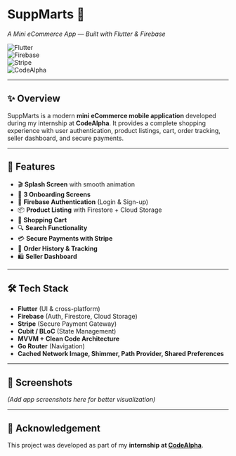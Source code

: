 # SuppMarts 🛒  
*A Mini eCommerce App — Built with Flutter & Firebase*  

![Flutter](https://img.shields.io/badge/Flutter-Framework-blue)  
![Firebase](https://img.shields.io/badge/Firebase-Backend-orange)  
![Stripe](https://img.shields.io/badge/Stripe-Payments-blueviolet)  
![CodeAlpha](https://img.shields.io/badge/CodeAlpha-Internship-green)

---

## ✨ Overview  
SuppMarts is a modern **mini eCommerce mobile application** developed during my internship at **CodeAlpha**. It provides a complete shopping experience with user authentication, product listings, cart, order tracking, seller dashboard, and secure payments.  

---

## 🚀 Features  
- 🎬 **Splash Screen** with smooth animation  
- 📝 **3 Onboarding Screens**  
- 🔑 **Firebase Authentication** (Login & Sign-up)  
- 📦 **Product Listing** with Firestore + Cloud Storage  
- 🛒 **Shopping Cart**  
- 🔍 **Search Functionality**  
- 💳 **Secure Payments with Stripe**  
- 📜 **Order History & Tracking**  
- 🛍 **Seller Dashboard**  

---

## 🛠 Tech Stack  
- **Flutter** (UI & cross-platform)  
- **Firebase** (Auth, Firestore, Cloud Storage)  
- **Stripe** (Secure Payment Gateway)  
- **Cubit / BLoC** (State Management)  
- **MVVM + Clean Code Architecture**  
- **Go Router** (Navigation)  
- **Cached Network Image, Shimmer, Path Provider, Shared Preferences**  

---

## 📱 Screenshots  
*(Add app screenshots here for better visualization)*  

---

## 🔗 Acknowledgement  
This project was developed as part of my **internship at [CodeAlpha](https://codealpha.tech/)**.  
